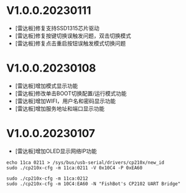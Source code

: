 # V1.0.0.20230111

- [雷达板]修复支持SSD1315芯片驱动
- [雷达板]修复按键切换误触发问题，双击切换模式
- [雷达板]修复点击重启按钮误触发模式切换问题

# V1.0.0.20230108

- [雷达板]增加模式显示功能
- [雷达板]修改单击BOOT切换配置/运行模式功能
- [雷达板]增加WIFI，用户名和密码显示功能
- [雷达板]增加服务地址和端口显示功能

# V1.0.0.20230107

- [雷达板]增加OLED显示网络IP功能


```
echo 11ca 0211 > /sys/bus/usb-serial/drivers/cp210x/new_id 
sudo ./cp210x-cfg -m 11ca:0211 -V 0x10C4 -P 0xEA60

sudo ./cp210x-cfg -m 11ca:0212 
sudo ./cp210x-cfg -m 10C4:EA60 -N "FishBot's CP2102 UART Bridge"
```